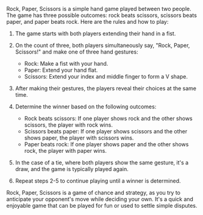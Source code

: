 Rock, Paper, Scissors is a simple hand game played between two people. The game has three possible outcomes: rock beats scissors, scissors beats paper, and paper beats rock. Here are the rules and how to play:

1. The game starts with both players extending their hand in a fist.

2. On the count of three, both players simultaneously say, "Rock, Paper, Scissors!" and make one of three hand gestures:

   - Rock: Make a fist with your hand.
   - Paper: Extend your hand flat.
   - Scissors: Extend your index and middle finger to form a V shape.

3. After making their gestures, the players reveal their choices at the same time.

4. Determine the winner based on the following outcomes:

   - Rock beats scissors: If one player shows rock and the other shows scissors, the player with rock wins.
   - Scissors beats paper: If one player shows scissors and the other shows paper, the player with scissors wins.
   - Paper beats rock: If one player shows paper and the other shows rock, the player with paper wins.

5. In the case of a tie, where both players show the same gesture, it's a draw, and the game is typically played again.

6. Repeat steps 2-5 to continue playing until a winner is determined.

Rock, Paper, Scissors is a game of chance and strategy, as you try to anticipate your opponent's move while deciding your own. It's a quick and enjoyable game that can be played for fun or used to settle simple disputes.